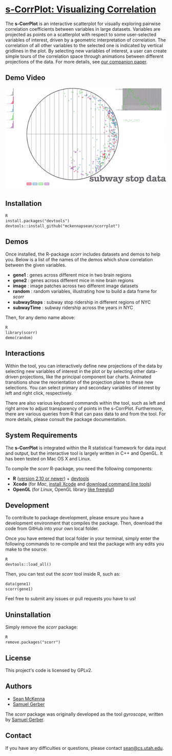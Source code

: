 [**s-CorrPlot**: Visualizing Correlation](http://mckennapsean.github.io/scorrplot)
==================================================================================

The **s-CorrPlot** is an interactive scatterplot for visually exploring pairwise correlation coefficients between variables in large datasets. Variables are projected as points on a scatterplot with respect to some user-selected variables of interest, driven by a geometric interpretation of correlation. The correlation of all other variables to the selected one is indicated by vertical gridlines in the plot. By selecting new variables of interest, a user can create simple tours of the correlation space through animations between different projections of the data. For more details, see [our companion paper](http://mckennapsean.com/projects/s-corrplot/).



Demo Video
----------

[![s-CorrPlot video demo](img/scorrplot.png)](https://www.youtube.com/watch?v=rAFDG2Ut2D0)



Installation
------------

    R
    install.packages("devtools")
    devtools::install_github("mckennapsean/scorrplot")



Demos
-----

Once installed, the R-package *scorr* includes datasets and demos to help you. Below is a list of the names of the demos which show correlation between the given variables.

- **gene1** : genes across different mice in two brain regions
- **gene2** : genes across different mice in nine brain regions
- **image** : image patches across two different image datasets
- **random** : random variables, illustrating how to build a data frame for *scorr*
- **subwayStops** : subway stop ridership in different regions of NYC
- **subwayTime** : subway ridership across the years in NYC

Then, for any demo name above:

    R
    library(scorr)
    demo(random)



Interactions
------------

Within the tool, you can interactively define new projections of the data by selecting new variables of interest in the plot or by selecting other data-driven projections, like the principal component bar charts. Animated transitions show the reorientation of the projection plane to these new selections. You can select primary and secondary variables of interest by left and right click, respectively.

There are also various keyboard commands within the tool, such as left and right arrow to adjust transparency of points in the s-CorrPlot. Furthermore, there are various queries from R that can pass data to and from the tool. For more details, please consult the package documentation.



System Requirements
-------------------

The **s-CorrPlot** is integrated within the R statistical framework for data input and output, but the interactive tool is largely written in C++ and OpenGL. It has been tested on Mac OS X and Linux.

To compile the *scorr* R-package, you need the following components:

-  **R** ([version 2.10 or newer](http://www.r-project.org/)) + [devtools](https://github.com/hadley/devtools)
-  **Xcode** (for *Mac*, [install Xcode](https://developer.apple.com/xcode/) and [download command line tools](https://developer.apple.com/support/xcode/))
-  **OpenGL** (for *Linux*, OpenGL library [like freeglut](http://freeglut.sourceforge.net/))



Development
-----------

To contribute to package development, please ensure you have a development environment that compiles the package. Then, download the code from GitHub into your own local folder.

Once you have entered that local folder in your terminal, simply enter the following commands to re-compile and test the package with any edits you make to the source:

    R
    devtools::load_all()

Then, you can test out the *scorr* tool inside R, such as:

    data(gene1)
    scorr(gene1)

Feel free to submit any issues or pull requests you have to us!



Uninstallation
--------------

Simply remove the *scorr* package:

    R
    remove.packages("scorr")



License
-------

This project's code is licensed by GPLv2.



Authors
-------

- [Sean McKenna](http://mckennapsean.com/)
- [Samuel Gerber](http://www.math.duke.edu/~sgerber/)

The *scorr* package was originally developed as the tool *gyroscope*, written by [Samuel Gerber](http://www.math.duke.edu/~sgerber/).



Contact
-------

If you have any difficulties or questions, please contact <sean@cs.utah.edu>.
